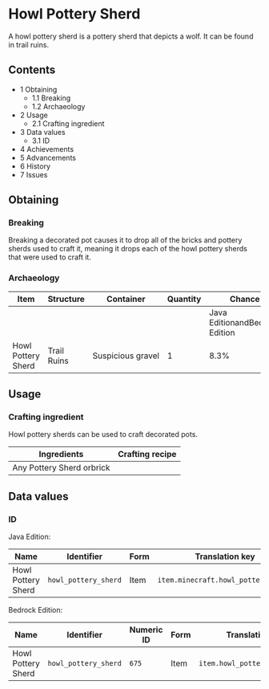 # Howl Pottery Sherd
A howl pottery sherd is a pottery sherd that depicts a wolf. It can be found in trail ruins.

## Contents
- 1 Obtaining
	- 1.1 Breaking
	- 1.2 Archaeology
- 2 Usage
	- 2.1 Crafting ingredient
- 3 Data values
	- 3.1 ID
- 4 Achievements
- 5 Advancements
- 6 History
- 7 Issues

## Obtaining
### Breaking
Breaking a decorated pot causes it to drop all of the bricks and pottery sherds used to craft it, meaning it drops each of the howl pottery sherds that were used to craft it.

### Archaeology
| Item               | Structure   | Container         | Quantity | Chance                         |
|--------------------|-------------|-------------------|----------|--------------------------------|
|                    |             |                   |          | Java EditionandBedrock Edition |
| Howl Pottery Sherd | Trail Ruins | Suspicious gravel | 1        | 8.3%                           |

## Usage
### Crafting ingredient
Howl pottery sherds can be used to craft decorated pots.

| Ingredients               | Crafting recipe |
|---------------------------|-----------------|
| Any Pottery Sherd orbrick |                 |

## Data values
### ID
Java Edition:

| Name               | Identifier           | Form | Translation key                     |
|--------------------|----------------------|------|-------------------------------------|
| Howl Pottery Sherd | `howl_pottery_sherd` | Item | `item.minecraft.howl_pottery_sherd` |

Bedrock Edition:

| Name               | Identifier           | Numeric ID | Form | Translation key                |
|--------------------|----------------------|------------|------|--------------------------------|
| Howl Pottery Sherd | `howl_pottery_sherd` | `675`      | Item | `item.howl_pottery_sherd.name` |

